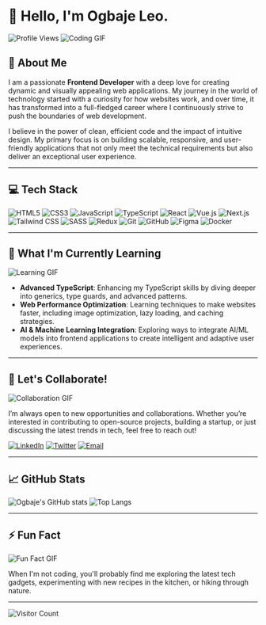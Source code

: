 # 👋 Hello,  I'm Ogbaje Leo.

![Profile Views](https://komarev.com/ghpvc/?username=ogbajeleo&color=brightgreen&style=flat-square)
![Coding GIF](https://media.giphy.com/media/qgQUggAC3Pfv687qPC/giphy.gif)

## 🌟 About Me

I am a passionate **Frontend Developer** with a deep love for creating dynamic and visually appealing web applications. My journey in the world of technology started with a curiosity for how websites work, and over time, it has transformed into a full-fledged career where I continuously strive to push the boundaries of web development.

I believe in the power of clean, efficient code and the impact of intuitive design. My primary focus is on building scalable, responsive, and user-friendly applications that not only meet the technical requirements but also deliver an exceptional user experience.

---

## 💻 Tech Stack

![HTML5](https://img.shields.io/badge/-HTML5-E34F26?style=flat-square&logo=html5&logoColor=white)
![CSS3](https://img.shields.io/badge/-CSS3-1572B6?style=flat-square&logo=css3)
![JavaScript](https://img.shields.io/badge/-JavaScript-EDD222?style=flat-square&logo=javascript&logoColor=white)
![TypeScript](https://img.shields.io/badge/-TypeScript-007ACC?style=flat-square&logo=typescript&logoColor=white)
![React](https://img.shields.io/badge/-React-61DAFB?style=flat-square&logo=react&logoColor=white)
![Vue.js](https://img.shields.io/badge/-Vue.js-4FC08D?style=flat-square&logo=vue.js&logoColor=white)
![Next.js](https://img.shields.io/badge/-Next.js-000000?style=flat-square&logo=next.js&logoColor=white)
![Tailwind CSS](https://img.shields.io/badge/-TailwindCSS-38B2AC?style=flat-square&logo=tailwind-css&logoColor=white)
![SASS](https://img.shields.io/badge/-SASS-CC6699?style=flat-square&logo=sass&logoColor=white)
![Redux](https://img.shields.io/badge/-Redux-764ABC?style=flat-square&logo=redux&logoColor=white)
![Git](https://img.shields.io/badge/-Git-F05032?style=flat-square&logo=git&logoColor=white)
![GitHub](https://img.shields.io/badge/-GitHub-181717?style=flat-square&logo=github&logoColor=white)
![Figma](https://img.shields.io/badge/-Figma-F24E1E?style=flat-square&logo=figma&logoColor=white)
![Docker](https://img.shields.io/badge/-Docker-2496ED?style=flat-square&logo=docker&logoColor=white)

---

## 🌱 What I'm Currently Learning

![Learning GIF](https://media.giphy.com/media/du3J3cXyzhj75IOgvA/giphy.gif)

- **Advanced TypeScript**: Enhancing my TypeScript skills by diving deeper into generics, type guards, and advanced patterns.
- **Web Performance Optimization**: Learning techniques to make websites faster, including image optimization, lazy loading, and caching strategies.
- **AI & Machine Learning Integration**: Exploring ways to integrate AI/ML models into frontend applications to create intelligent and adaptive user experiences.

---

## 💬 Let's Collaborate!

![Collaboration GIF](https://media.giphy.com/media/l46CkATpdyLwLI7vi/giphy.gif)

I’m always open to new opportunities and collaborations. Whether you’re interested in contributing to open-source projects, building a startup, or just discussing the latest trends in tech, feel free to reach out!

[![LinkedIn](https://img.shields.io/badge/-LinkedIn-0077B5?style=flat-square&logo=linkedin&logoColor=white)](https://www.linkedin.com/in/ogbajeleo)
[![Twitter](https://img.shields.io/badge/-Twitter-1DA1F2?style=flat-square&logo=twitter&logoColor=white)](https://twitter.com/omaebije)
[![Email](https://img.shields.io/badge/-Email-D14836?style=flat-square&logo=gmail&logoColor=white)](mailto:leonardaromeh@gmail.com)

---

## 📈 GitHub Stats

![Ogbaje's GitHub stats](https://github-readme-stats.vercel.app/api?username=ogbajeleo&show_icons=true&theme=radical&count_private=true)
![Top Langs](https://github-readme-stats.vercel.app/api/top-langs/?username=ogbajeleo&layout=compact&theme=radical&langs_count=6)

---

## ⚡ Fun Fact

![Fun Fact GIF](https://media.giphy.com/media/3o6Zt8zdG7sQPB6Erm/giphy.gif)

When I'm not coding, you'll probably find me exploring the latest tech gadgets, experimenting with new recipes in the kitchen, or hiking through nature.

---

![Visitor Count](https://komarev.com/ghpvc/?username=ogbajeleo&style=flat-square)
